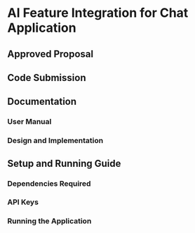 <h1>AI Feature Integration for Chat Application</h1>
<h2>Approved Proposal</h2>

<h2>Code Submission</h2>

<h2>Documentation</h2>
<h3>User Manual</h3>

<h3>Design and Implementation</h3>

<h2>Setup and Running Guide</h2>
<h3>Dependencies Required</h3>

<h3>API Keys</h3>

<h3>Running the Application</h3>